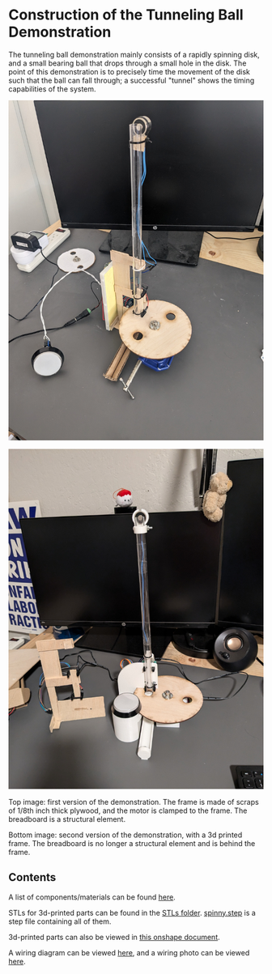 # Construction of the Tunneling Ball Demonstration


The tunneling ball demonstration mainly consists of a rapidly spinning disk, and a small bearing ball that drops through a small hole in the disk. The point of this demonstration is to precisely time the movement of the disk
such that the ball can fall through; a successful "tunnel" shows the timing capabilities of the system.


![](./img/old.jpg)

![](./img/new.jpg)

Top image: first version of the demonstration. The frame is made of scraps of 1/8th inch thick plywood, and the motor is clamped to the frame. The breadboard is a structural element.

Bottom image: second version of the demonstration, with a 3d printed frame. The breadboard is no longer a structural element and is behind the frame.

## Contents

A list of components/materials can be found [here](./BOM.md).

STLs for 3d-printed parts can be found in the [STLs folder](./STLs/). [spinny.step](./spinny.step) is a step file containing all of them. 

3d-printed parts can also be viewed in [this onshape document](https://cad.onshape.com/documents/a9757fba9fe044ceb1f26944/w/f82eda0e3b96e5b8872b6131/e/7e12774a573d95286639752f).

A wiring diagram can be viewed [here](./img/wiring.png), and a wiring photo can be viewed [here](./img/breadboard.jpg).
 